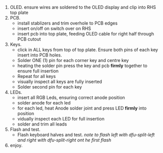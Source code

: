 1. OLED.  ensure wires are soldered to the OLED display and clip into RHS top plate
2. PCB. 
    - install stablizers and trim overhole to PCB edges
    - insert on/off on switch over on RHS
    - insert pcb into top plate, feeding OLED cable for right half through PCB cutout
3. Keys.
    - click in ALL keys from top of top plate.  Ensure both pins of each key insert into PCB holes.
    - Solder ONE (1) pin for each corner key and centre key
    - heating the solder pin press the key and pcb **firmly** together to ensure full insertion
    - Repeat for all keys
    - visually inspect all keys are fully inserted
    - Solder second pin for each key
4. LEDs.
    - insert all RGB Leds, ensuring correct anode position
    - solder anode for each led
    - for each led, heat Anode solder joint and press LED **firmly** into position
    - vidually inspect each LED for full insertion
    - solder and trim all leads
5. Flash and test.
    - Flash keyboard halves and test. *note to flash left with dfu-split-left and right with dfu-split-right ont he first flash*
6. enjoy.